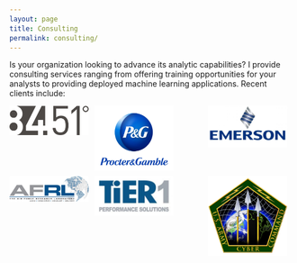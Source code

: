 ```yaml
---
layout: page
title: Consulting
permalink: consulting/
---
```


Is your organization looking to advance its analytic capabilities?  I provide consulting services ranging from offering training opportunities for your analysts to providing deployed machine learning applications.  Recent clients include:

<div id="image-container1"> 
  <img src="/public/images/consulting/maxresdefault.jpg" style="width: 28%; margin-right: 2%; margin-bottom: 0.5em; align=middle">
  <img src="/public/images/consulting/CEU-F6iWAAAkY5c.png" style="float: left; width: 28%; margin-right: 2%; margin-bottom: 0.5em; align=middle">
  <img src="/public/images/consulting/emerson-electric.jpg" style="float: right; width: 28%; margin-right: 2%; margin-bottom: 0.5em; align=middle" >
</div>
  
<div id="image-container2"> 
  <img src="/public/images/consulting/fcc35a95fbd868fc70bab9aefb7fb66b.jpg" style="width: 28%; margin-right: 2%; margin-bottom: 0.5em; align=middle">
  <img src="/public/images/consulting/d185fc_98f6a41377db48dfa278c71262a10b76_mv2.jpg" style="float: left; width: 28%; margin-right: 2%; margin-bottom: 0.5em; align=middle">
  <img src="/public/images/consulting/US_Army_Cyber_Command_logo.png" style="float: right; width: 28%; margin-right: 2%; margin-bottom: 0.5em; align=middle" >
</div>
